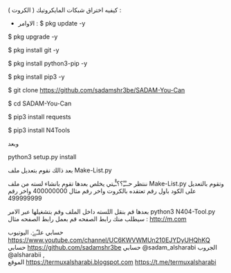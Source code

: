 كيفيه اختراق شبكات المايكروتيك ( الكروت ) :

- الاوامر :
$ pkg update -y

$ pkg upgrade -y

$ pkg install git -y

$ pkg install python3-pip -y

$ pkg install pip3 -y

$ git clone https://github.com/sadamshr3be/SADAM-You-Can

$ cd SADAM-You-Can

$ pip3 install requests 

$ pip3 install N4Tools


وبعد

python3 setup.py install


بعد ذالك نقوم بتعديل ملف Make-List.py

ننتظر حــْـِْ؟؟ـْْـِتي يخلص 
بعدها تقوم بانشاء لسته من ملف Make-List.py وتقوم بالتعديل على الكود باول رقم تعتقده بالكروت واخر رقم مثال
400000000
واخر رقم
499999999

بعدها قم بنقل اللسته داخل الملف وقم بتشغيلها عبر الامر
python3 N404-Tool.py
سيطلب منك رابط الصفحه قم بعمل
رابط الصفحه مثال :
http://m.com


حسابي علـّۓ. اليوتيوب
https://www.youtube.com/channel/UC6KWVWMUn210EJYDyUHQhKQ
حسابي https://github.com/sadamshr3be
حسابي @sadam_alsharabi
الجروب @alsharabii ,   
الموقع https://termuxalsharabi.blogspot.com
https://t.me/termuxalsharabi
